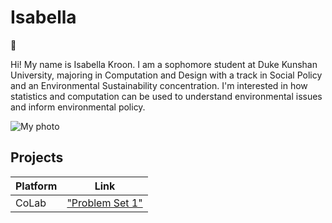# Isabella
:green_heart:

Hi! My name is Isabella Kroon. I am a sophomore student at Duke Kunshan University, majoring in Computation and Design with a track in Social Policy and an Environmental Sustainability concentration. I'm interested in how statistics and computation can be used to understand environmental issues and inform environmental policy.

![My photo](./image/Isabella.jpg)


## Projects

| Platform | Link |
| ------- | ------- |
| CoLab | ["Problem Set 1"](https://github.com/Rising-Stars-by-Sunshine/Isabella/blob/main/Problem%20Set%201/Isabella_Problem_Set_1_Demo_Ethereum_Blockchain_API.ipynb) |
